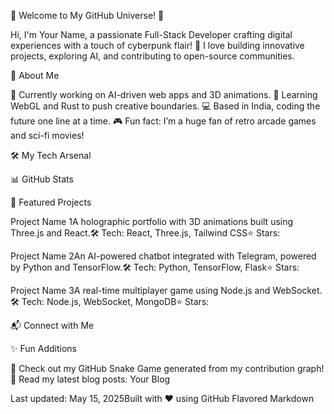 👋 Welcome to My GitHub Universe! 🚀

Hi, I'm Your Name, a passionate Full-Stack Developer crafting digital experiences with a touch of cyberpunk flair! 🌌 I love building innovative projects, exploring AI, and contributing to open-source communities.

🌟 About Me

🔭 Currently working on AI-driven web apps and 3D animations.
🌱 Learning WebGL and Rust to push creative boundaries.
💻 Based in India, coding the future one line at a time.
🎮 Fun fact: I’m a huge fan of retro arcade games and sci-fi movies!


🛠️ My Tech Arsenal


📊 GitHub Stats


🚀 Featured Projects

Project Name 1A holographic portfolio with 3D animations built using Three.js and React.🛠️ Tech: React, Three.js, Tailwind CSS⭐ Stars: 

Project Name 2An AI-powered chatbot integrated with Telegram, powered by Python and TensorFlow.🛠️ Tech: Python, TensorFlow, Flask⭐ Stars: 

Project Name 3A real-time multiplayer game using Node.js and WebSocket.🛠️ Tech: Node.js, WebSocket, MongoDB⭐ Stars: 



📬 Connect with Me

  
    
  
  
    
  
  
    
  
  
    
  



✨ Fun Additions

🐍 Check out my GitHub Snake Game generated from my contribution graph!
📝 Read my latest blog posts: Your Blog

Last updated: May 15, 2025Built with ❤️ using GitHub Flavored Markdown
